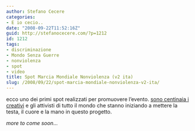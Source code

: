 ```yaml
---
author: Stefano Cecere
categories:
- E io cecio..
date: "2008-09-22T11:52:16Z"
guid: http://stefanocecere.com/?p=1212
id: 1212
tags:
- discriminazione
- Mondo Senza Guerre
- nonviolenza
- spot
- video
title: Spot Marcia Mondiale Nonviolenza (v2 ita)
slug: /2008/09/22/spot-marcia-mondiale-nonviolenza-v2-ita/
---
```


ecco uno dei primi spot realizzati per promuovere l&#8217;evento. [sono centinaia i creativi](http://marchamundialcreative.blogspot.com/) e gli attivisti di tutto il mondo che stanno iniziando a mettere la testa, il cuore e la mano in questo progetto.

_more to come soon&#8230;_